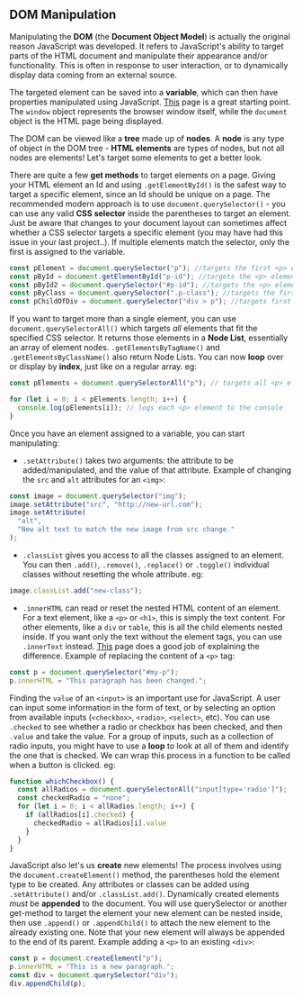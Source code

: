 
## DOM Manipulation

Manipulating the **DOM** (the **Document Object Model**) is actually the original reason JavaScript was developed. It refers to JavaScript's ability to target parts of the HTML document and manipulate their appearance and/or functionality. This is often in response to user interaction, or to dynamically display data coming from an external source.

The targeted element can be saved into a **variable**, which can then have properties manipulated using JavaScript. [This](https://developer.mozilla.org/en-US/docs/Learn/JavaScript/Client-side_web_APIs/Manipulating_documents) page is a great starting point. The `window` object represents the browser window itself, while the `document` object is the HTML page being displayed.

The DOM can be viewed like a **tree** made up of **nodes**. A **node** is any type of object in the DOM tree - **HTML elements** are types of nodes, but not all nodes are elements! Let's target some elements to get a better look.

There are quite a few **get methods** to target elements on a page. Giving your HTML element an Id and using `.getElementById()` is the safest way to target a specific element, since an Id should be unique on a page. The recommended modern approach is to use `document.querySelector()` - you can use any valid **CSS selector** inside the parentheses to target an element. Just be aware that changes to your document layout can sometimes affect whether a CSS selector targets a specific element (you may have had this issue in your last project..). If multiple elements match the selector, only the first is assigned to the variable.

```js
const pElement = document.querySelector("p"); //targets the first <p> element on the page
const pById = document.getElementById("p-id"); //targets the <p> element with an id attribute of "p-id"
const pById2 = document.querySelector("#p-id"); //targets the <p> element with an id attribute of "p-id" (notice you have to specify # for query selector)
const pByClass = document.querySelector(".p-class"); //targets the first <p> element with a class attribute of "p-class"
const pChildOfDiv = document.querySelector("div > p"); //targets first <p> element that is a direct child of a <div>
```

If you want to target more than a single element, you can use `document.querySelectorAll()` which targets _all_ elements that fit the specified CSS selector. It returns those elements in a **Node List**, essentially an array of element nodes. `.getElementsByTagName()` and `.getElementsByClassName()` also return Node Lists. You can now **loop** over or display by **index**, just like on a regular array. eg:

```js
const pElements = document.querySelectorAll("p"); // targets all <p> elements on the page

for (let i = 0; i < pElements.length; i++) {
  console.log(pElements[i]); // logs each <p> element to the console
}
```

Once you have an element assigned to a variable, you can start manipulating:

- `.setAttribute()` takes two arguments: the attribute to be added/manipulated, and the value of that attribute. Example of changing the `src` and `alt` attributes for an `<img>`:

```js
const image = document.querySelector("img");
image.setAttribute("src", "http://new-url.com");
image.setAttribute(
  "alt",
  "New alt text to match the new image from src change."
);
```

- `.classList` gives you access to all the classes assigned to an element. You can then `.add()`, `.remove()`, `.replace()` or `.toggle()` individual classes without resetting the whole attribute. eg:

```js
image.classList.add("new-class");
```

- `.innerHTML` can read or reset the nested HTML content of an element. For a text element, like a `<p>` or `<h1>`, this is simply the text content. For other elements, like a `div` or `table`, this is all the child elements nested inside. If you want only the text without the element tags, you can use `.innerText` instead. [This](https://www.w3schools.com/jsref/prop_node_innertext.asp) page does a good job of explaining the difference. Example of replacing the content of a `<p>` tag:

```js
const p = document.querySelector("#my-p");
p.innerHTML = "This paragraph has been changed.";
```

Finding the `value` of an `<input>` is an important use for JavaScript. A user can input some information in the form of text, or by selecting an option from available inputs (`<checkbox>`, `<radio>`, `<select>`, etc). You can use `.checked` to see whether a radio or checkbox has been checked, and then `.value` and take the value. For a group of inputs, such as a collection of radio inputs, you might have to use a **loop** to look at all of them and identify the one that is checked. We can wrap this process in a function to be called when a button is clicked. eg:

```js
function whichCheckbox() {
  const allRadios = document.querySelectorAll("input[type='radio']");
  const checkedRadio = "none";
  for (let i = 0; i < allRadios.length; i++) {
    if (allRadios[i].checked) {
      checkedRadio = allRadios[i].value
    }
  }
}
```

JavaScript also let's us **create** new elements! The process involves using the `document.createElement()` method, the parentheses hold the element type to be created. Any attributes or classes can be added using `.setAttribute()` and/or `.classList.add()`. Dynamically created elements _must_ be **appended** to the document. You will use querySelector or another get-method to target the element your new element can be nested inside, then use `.append()` or `.appendChild()` to attach the new element to the already existing one. Note that your new element will always be appended to the end of its parent. Example adding a `<p>` to an existing `<div>`:

```js
const p = document.createElement("p");
p.innerHTML = "This is a new paragraph.";
const div = document.querySelector("div");
div.appendChild(p);
```
